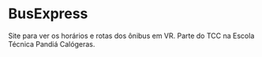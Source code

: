 # BusExpress
Site para ver os horários e rotas dos ônibus em VR. Parte do TCC na Escola Técnica Pandiá Calógeras.
